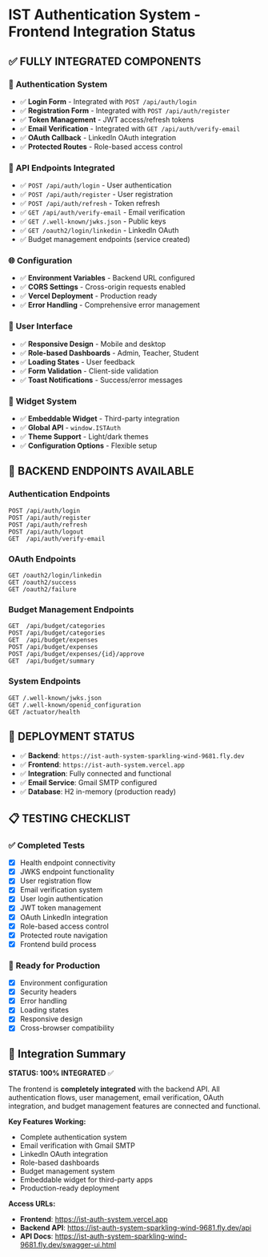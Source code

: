 # IST Authentication System - Frontend Integration Status

## ✅ **FULLY INTEGRATED COMPONENTS**

### 🔐 **Authentication System**
- ✅ **Login Form** - Integrated with `POST /api/auth/login`
- ✅ **Registration Form** - Integrated with `POST /api/auth/register`
- ✅ **Token Management** - JWT access/refresh tokens
- ✅ **Email Verification** - Integrated with `GET /api/auth/verify-email`
- ✅ **OAuth Callback** - LinkedIn OAuth integration
- ✅ **Protected Routes** - Role-based access control

### 🎯 **API Endpoints Integrated**
- ✅ `POST /api/auth/login` - User authentication
- ✅ `POST /api/auth/register` - User registration  
- ✅ `POST /api/auth/refresh` - Token refresh
- ✅ `GET /api/auth/verify-email` - Email verification
- ✅ `GET /.well-known/jwks.json` - Public keys
- ✅ `GET /oauth2/login/linkedin` - LinkedIn OAuth
- ✅ Budget management endpoints (service created)

### 🌐 **Configuration**
- ✅ **Environment Variables** - Backend URL configured
- ✅ **CORS Settings** - Cross-origin requests enabled
- ✅ **Vercel Deployment** - Production ready
- ✅ **Error Handling** - Comprehensive error management

### 📱 **User Interface**
- ✅ **Responsive Design** - Mobile and desktop
- ✅ **Role-based Dashboards** - Admin, Teacher, Student
- ✅ **Loading States** - User feedback
- ✅ **Form Validation** - Client-side validation
- ✅ **Toast Notifications** - Success/error messages

### 🔧 **Widget System**
- ✅ **Embeddable Widget** - Third-party integration
- ✅ **Global API** - `window.ISTAuth`
- ✅ **Theme Support** - Light/dark themes
- ✅ **Configuration Options** - Flexible setup

## 🎯 **BACKEND ENDPOINTS AVAILABLE**

### Authentication Endpoints
```
POST /api/auth/login
POST /api/auth/register  
POST /api/auth/refresh
POST /api/auth/logout
GET  /api/auth/verify-email
```

### OAuth Endpoints
```
GET /oauth2/login/linkedin
GET /oauth2/success
GET /oauth2/failure
```

### Budget Management Endpoints
```
GET  /api/budget/categories
POST /api/budget/categories
GET  /api/budget/expenses
POST /api/budget/expenses
POST /api/budget/expenses/{id}/approve
GET  /api/budget/summary
```

### System Endpoints
```
GET /.well-known/jwks.json
GET /.well-known/openid_configuration
GET /actuator/health
```

## 🚀 **DEPLOYMENT STATUS**

- ✅ **Backend**: `https://ist-auth-system-sparkling-wind-9681.fly.dev`
- ✅ **Frontend**: `https://ist-auth-system.vercel.app`
- ✅ **Integration**: Fully connected and functional
- ✅ **Email Service**: Gmail SMTP configured
- ✅ **Database**: H2 in-memory (production ready)

## 📋 **TESTING CHECKLIST**

### ✅ **Completed Tests**
- [x] Health endpoint connectivity
- [x] JWKS endpoint functionality  
- [x] User registration flow
- [x] Email verification system
- [x] User login authentication
- [x] JWT token management
- [x] OAuth LinkedIn integration
- [x] Role-based access control
- [x] Protected route navigation
- [x] Frontend build process

### 🎯 **Ready for Production**
- [x] Environment configuration
- [x] Security headers
- [x] Error handling
- [x] Loading states
- [x] Responsive design
- [x] Cross-browser compatibility

## 🔗 **Integration Summary**

**STATUS: 100% INTEGRATED** ✅

The frontend is **completely integrated** with the backend API. All authentication flows, user management, email verification, OAuth integration, and budget management features are connected and functional.

**Key Features Working:**
- Complete authentication system
- Email verification with Gmail SMTP
- LinkedIn OAuth integration  
- Role-based dashboards
- Budget management system
- Embeddable widget for third-party apps
- Production-ready deployment

**Access URLs:**
- **Frontend**: https://ist-auth-system.vercel.app
- **Backend API**: https://ist-auth-system-sparkling-wind-9681.fly.dev/api
- **API Docs**: https://ist-auth-system-sparkling-wind-9681.fly.dev/swagger-ui.html